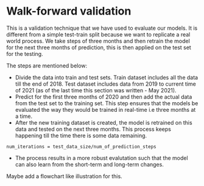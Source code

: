 # Walk-forward validation 

This is a validation technique that we have used to evaluate our models. It is different from a simple test-train split because we want to replicate a real world process. We take steps of three months and then retrain the model for the next three months of prediction, this is then applied on the test set for the testing. 

The steps are mentioned below: 
- Divide the data into train and test sets. Train dataset includes all the data till the end of 2018. Test dataset includes data from 2019 to current time of 2021 (as of the last time this section was written - May 2021).
- Predict for the first three months of 2020 and then add the actual data from the test set to the training set. This step ensures that the models be evaluated the way they would be trained in real-time i.e three months at a time. 
- After the new training dataset is created, the model is retrained on this data and tested on the next three months. This process keeps happening till the time there is some data remaining. 

`num_iterations = test_data_size/num_of_prediction_steps`

- The process results in a more robust evalutation such that the model can also learn from the short-term and long-term changes. 

Maybe add a flowchart like illustration for this. 